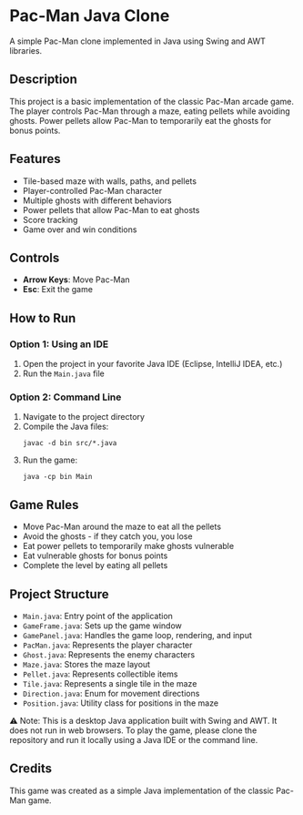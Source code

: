 # Pac-Man Java Clone

A simple Pac-Man clone implemented in Java using Swing and AWT libraries.

## Description

This project is a basic implementation of the classic Pac-Man arcade game. The player controls Pac-Man through a maze, eating pellets while avoiding ghosts. Power pellets allow Pac-Man to temporarily eat the ghosts for bonus points.

## Features

- Tile-based maze with walls, paths, and pellets
- Player-controlled Pac-Man character
- Multiple ghosts with different behaviors
- Power pellets that allow Pac-Man to eat ghosts
- Score tracking
- Game over and win conditions

## Controls

- **Arrow Keys**: Move Pac-Man
- **Esc**: Exit the game

## How to Run

### Option 1: Using an IDE

1. Open the project in your favorite Java IDE (Eclipse, IntelliJ IDEA, etc.)
2. Run the `Main.java` file

### Option 2: Command Line

1. Navigate to the project directory
2. Compile the Java files:
   ```
   javac -d bin src/*.java
   ```
3. Run the game:
   ```
   java -cp bin Main
   ```

## Game Rules

- Move Pac-Man around the maze to eat all the pellets
- Avoid the ghosts - if they catch you, you lose
- Eat power pellets to temporarily make ghosts vulnerable
- Eat vulnerable ghosts for bonus points
- Complete the level by eating all pellets

## Project Structure

- `Main.java`: Entry point of the application
- `GameFrame.java`: Sets up the game window
- `GamePanel.java`: Handles the game loop, rendering, and input
- `PacMan.java`: Represents the player character
- `Ghost.java`: Represents the enemy characters
- `Maze.java`: Stores the maze layout
- `Pellet.java`: Represents collectible items
- `Tile.java`: Represents a single tile in the maze
- `Direction.java`: Enum for movement directions
- `Position.java`: Utility class for positions in the maze

⚠️ Note: This is a desktop Java application built with Swing and AWT. It does not run in web browsers.
   To play the game, please clone the repository and run it locally using a Java IDE or the command line.

## Credits

This game was created as a simple Java implementation of the classic Pac-Man game.